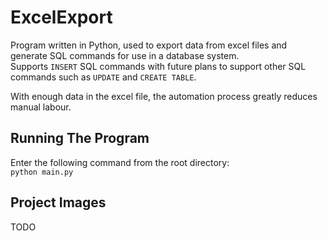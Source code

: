 # ExcelExport
Program written in Python, used to export data from excel files and generate SQL commands for use in a database system.  
Supports `INSERT` SQL commands with future plans to support other SQL commands such as `UPDATE` and `CREATE TABLE`.

With enough data in the excel file, the automation process greatly reduces manual labour.

## Running The Program
Enter the following command from the root directory:  
`python main.py`

## Project Images
TODO
